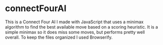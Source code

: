 connectFourAI
=============

This is a Connect Four AI I made with JavaScript that uses a minimax algorithm to find the best available move based on
a scoring heuristic.  It is a simple minimax so it does miss some moves, but performs pretty well overall.  To keep the
files organized I used Browserify.
